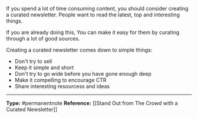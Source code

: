 
If you spend a lot of time consuming content, you should consider creating a curated newsletter. People want to read the latest, top and interesting things. 

If you are already doing this, You can make it easy for them by curating through a lot of good sources. 

Creating a curated newsletter comes down to simple things:
- Don't try to sell
- Keep it simple and short
- Don't try to go wide before you have gone enough deep
- Make it compelling to encourage CTR
- Share interesting resourcess and ideas

----
**Type:** #permanentnote 
**Reference:** [[Stand Out from The Crowd with a Curated Newsletter]]

